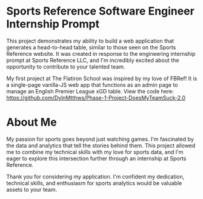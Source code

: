 # Sports Reference Software Engineer Internship Prompt

This project demonstrates my ability to build a web application that generates a head-to-head table, similar to those seen on the Sports Reference website. It was created in response to the engineering internship prompt at Sports Reference LLC, and I'm incredibly excited about the opportunity to contribute to your talented team.

My first project at The Flatiron School was inspired by my love of FBRef! It is a single-page vanilla-JS web app that functions as an admin page to manage an English Premier League xGD table. View the code here: https://github.com/DylnMtthws/Phase-1-Project-DoesMyTeamSuck-2.0

# About Me

My passion for sports goes beyond just watching games. I'm fascinated by the data and analytics that tell the stories behind them. This project allowed me to combine my technical skills with my love for sports data, and I'm eager to explore this intersection further through an internship at Sports Reference.

Thank you for considering my application. I'm confident my dedication, technical skills, and enthusiasm for sports analytics would be valuable assets to your team.
